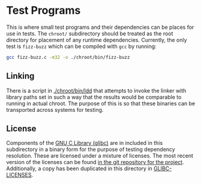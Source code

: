 # Test Programs

This is where small test programs and their dependencies can be places for use in tests.
The `chroot/` subdirectory should be treated as the root directory for placement of any runtime dependencies.
Currently, the only test is `fizz-buzz` which can be compiled with `gcc` by running:

```bash
gcc fizz-buzz.c -m32 -o ./chroot/bin/fizz-buzz
```


## Linking

There is a script in [./chroot/bin/ldd](./chroot/bin/ldd) that attempts to invoke the linker with library paths set in such a way that the results would be comparable to running in actual chroot.
The purpose of this is so that these binaries can be transported across systems for testing.


## License

Components of the [GNU C Library (glibc)](https://www.gnu.org/software/libc/) are in included in this subdirectory in a binary form for the purpose of testing dependency resolution.
These are licensed under a mixture of licenses.
The most recent version of the licenses can be found [in the git repository for the project](https://sourceware.org/git/?p=glibc.git;a=blob_plain;f=LICENSES;hb=HEAD).
Additionally, a copy has been duplicated in this directory in [GLIBC-LICENSES](./GLIBC-LICENSES).
